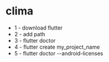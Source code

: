 # clima

* 1 - download flutter
* 2 - add path
* 3 - flutter doctor
* 4 - flutter create my_project_name
* 5 - flutter doctor --android-licenses